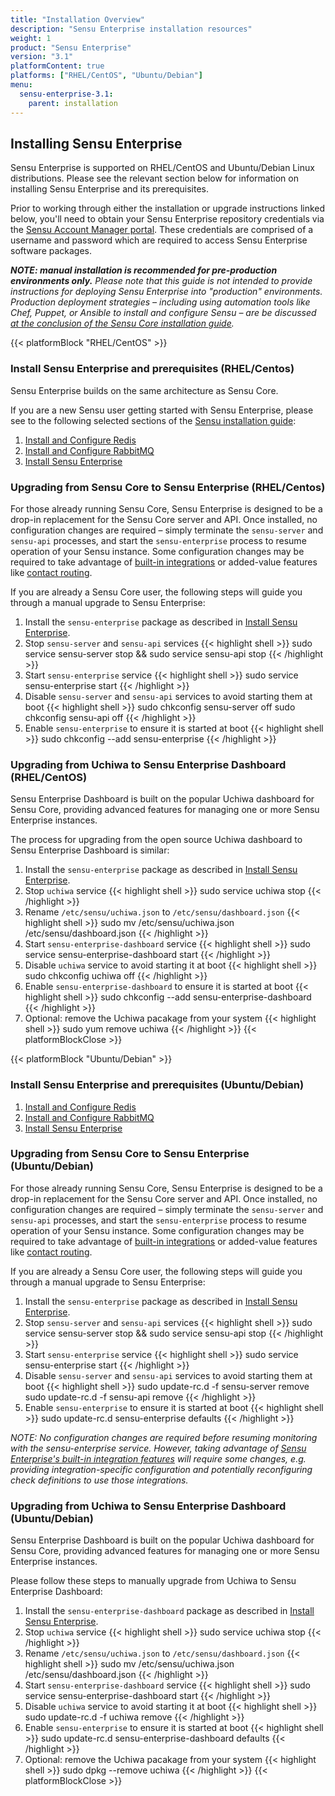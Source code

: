 ```yaml
---
title: "Installation Overview"
description: "Sensu Enterprise installation resources"
weight: 1
product: "Sensu Enterprise"
version: "3.1"
platformContent: true
platforms: ["RHEL/CentOS", "Ubuntu/Debian"]
menu:
  sensu-enterprise-3.1:
    parent: installation
---
```


## Installing Sensu Enterprise

Sensu Enterprise is supported on RHEL/CentOS and Ubuntu/Debian Linux
distributions. Please see the relevant section below for information
on installing Sensu Enterprise and its prerequisites.

Prior to working through either the installation or upgrade
instructions linked below, you'll need to obtain your Sensu Enterprise
repository credentials via the [Sensu Account Manager
portal][1]. These credentials are comprised of
a username and password which are required to access Sensu Enterprise
software packages.

_**NOTE: manual installation is recommended for pre-production environments
only.** Please note that this guide is not intended to provide instructions for
deploying Sensu Enterprise into "production" environments. Production
deployment strategies &ndash; including using automation tools like
Chef, Puppet, or Ansible to install and configure Sensu &ndash; are
be discussed [at the conclusion of the Sensu Core installation guide][2]._

{{< platformBlock "RHEL/CentOS" >}}
### Install Sensu Enterprise and prerequisites (RHEL/Centos)

Sensu Enterprise builds on the same architecture as Sensu Core.

If you are a new Sensu user getting started with Sensu Enterprise,
please see to the following selected sections of the [Sensu installation guide][3]:

1. [Install and Configure Redis](/sensu-core/1.4/install-redis-on-rhel-centos)
2. [Install and Configure RabbitMQ](/sensu-core/1.4/install-rabbitmq-on-rhel-centos)
3. [Install Sensu Enterprise](/sensu-core/1.4/platforms/sensu-on-rhel-centos/#sensu-enterprise)   

### Upgrading from Sensu Core to Sensu Enterprise (RHEL/Centos)

For those already running Sensu Core, Sensu Enterprise is designed to be a
drop-in replacement for the Sensu Core server and API. Once installed,
no configuration changes are required – simply terminate the
`sensu-server` and `sensu-api` processes, and start the `sensu-enterprise`
process to resume operation of your Sensu instance. Some configuration
changes may be required to take advantage of [built-in integrations][4]
or added-value features like [contact routing][5].

If you are already a Sensu Core user, the following steps will guide
you through a manual upgrade to Sensu Enterprise:

1. Install the `sensu-enterprise` package as described in [Install Sensu Enterprise](/sensu-core/1.4/platforms/sensu-on-rhel-centos/#sensu-enterprise).
2. Stop `sensu-server` and `sensu-api` services
{{< highlight shell >}}
sudo service sensu-server stop && sudo service sensu-api stop
{{< /highlight >}}
3. Start `sensu-enterprise` service
{{< highlight shell >}}
sudo service sensu-enterprise start
{{< /highlight >}}
4. Disable `sensu-server` and `sensu-api` services to avoid starting
them at boot
{{< highlight shell >}}
sudo chkconfig sensu-server off
sudo chkconfig sensu-api off
{{< /highlight >}}
5. Enable `sensu-enterprise` to ensure it is started at boot
{{< highlight shell >}}
sudo chkconfig --add sensu-enterprise
{{< /highlight >}}

### Upgrading from Uchiwa to Sensu Enterprise Dashboard (RHEL/CentOS)

Sensu Enterprise Dashboard is built on the popular Uchiwa dashboard
for Sensu Core, providing advanced features for managing one or more
Sensu Enterprise instances.

The process for upgrading from the open source Uchiwa dashboard to
Sensu Enterprise Dashboard is similar:

1. Install the `sensu-enterprise` package as described in [Install Sensu Enterprise](/sensu-core/1.4/platforms/sensu-on-rhel-centos/#sensu-enterprise).
2. Stop `uchiwa` service
{{< highlight shell >}}
sudo service uchiwa stop
{{< /highlight >}}
3. Rename `/etc/sensu/uchiwa.json` to `/etc/sensu/dashboard.json`
{{< highlight shell >}}
sudo mv /etc/sensu/uchiwa.json /etc/sensu/dashboard.json
{{< /highlight >}}
4. Start `sensu-enterprise-dashboard` service
{{< highlight shell >}}
sudo service sensu-enterprise-dashboard start
{{< /highlight >}}
5. Disable `uchiwa` service to avoid starting it at boot
{{< highlight shell >}}
sudo chkconfig uchiwa off
{{< /highlight >}}
6. Enable `sensu-enterprise-dashboard` to ensure it is started at boot
{{< highlight shell >}}
sudo chkconfig --add sensu-enterprise-dashboard
{{< /highlight >}}
7. Optional: remove the Uchiwa pacakage from your system
{{< highlight shell >}}
sudo yum remove uchiwa
{{< /highlight >}}
{{< platformBlockClose >}}

{{< platformBlock "Ubuntu/Debian" >}}
### Install Sensu Enterprise and prerequisites (Ubuntu/Debian)

1. [Install and Configure Redis](/sensu-core/1.4/installation/install-redis-on-ubuntu-debian)
2. [Install and Configure RabbitMQ](/sensu-core/1.4/installation/install-rabbitmq-on-ubuntu-debian)
3. [Install Sensu Enterprise](/sensu-core/1.4/platforms/sensu-on-ubuntu-debian/#sensu-enterprise)

### Upgrading from Sensu Core to Sensu Enterprise (Ubuntu/Debian)

For those already running Sensu Core, Sensu Enterprise is designed to be a
drop-in replacement for the Sensu Core server and API. Once installed,
no configuration changes are required – simply terminate the
`sensu-server` and `sensu-api` processes, and start the `sensu-enterprise`
process to resume operation of your Sensu instance. Some configuration
changes may be required to take advantage of [built-in integrations][4]
or added-value features like [contact routing][5].

If you are already a Sensu Core user, the following steps will guide
you through a manual upgrade to Sensu Enterprise:

1. Install the `sensu-enterprise` package as described in [Install Sensu Enterprise](/sensu-core/1.4/platforms/sensu-on-rhel-centos/#sensu-enterprise).
2. Stop `sensu-server` and `sensu-api` services
{{< highlight shell >}}
sudo service sensu-server stop && sudo service sensu-api stop
{{< /highlight >}}
3. Start `sensu-enterprise` service
{{< highlight shell >}}
sudo service sensu-enterprise start
{{< /highlight >}}
4. Disable `sensu-server` and `sensu-api` services to avoid starting
them at boot
{{< highlight shell >}}
sudo update-rc.d -f sensu-server remove
sudo update-rc.d -f sensu-api remove
{{< /highlight >}}
5. Enable `sensu-enterprise` to ensure it is started at boot
{{< highlight shell >}}
sudo update-rc.d sensu-enterprise defaults
{{< /highlight >}}

_NOTE: No configuration changes are required before resuming monitoring with
the sensu-enterprise service. However, taking advantage of [Sensu
Enterprise's built-in integration features](../../integrations/) will
require some changes, e.g. providing integration-specific
configuration and potentially reconfiguring check definitions to use
those integrations._

### Upgrading from Uchiwa to Sensu Enterprise Dashboard (Ubuntu/Debian)

Sensu Enterprise Dashboard is built on the popular Uchiwa dashboard
for Sensu Core, providing advanced features for managing one or more
Sensu Enterprise instances.

Please follow these steps to manually upgrade from Uchiwa to Sensu
Enterprise Dashboard:

1. Install the `sensu-enterprise-dashboard` package as described in [Install Sensu Enterprise](/sensu-core/1.4/platforms/sensu-on-rhel-centos/#sensu-enterprise).
2. Stop `uchiwa` service
{{< highlight shell >}}
sudo service uchiwa stop
{{< /highlight >}}
3. Rename `/etc/sensu/uchiwa.json` to `/etc/sensu/dashboard.json`
{{< highlight shell >}}
sudo mv /etc/sensu/uchiwa.json /etc/sensu/dashboard.json
{{< /highlight >}}
4. Start `sensu-enterprise-dashboard` service
{{< highlight shell >}}
sudo service sensu-enterprise-dashboard start
{{< /highlight >}}
5. Disable `uchiwa` service to avoid starting it at boot
{{< highlight shell >}}
sudo update-rc.d -f uchiwa remove
{{< /highlight >}}
6. Enable `sensu-enterprise` to ensure it is started at boot
{{< highlight shell >}}
sudo update-rc.d sensu-enterprise-dashboard defaults
{{< /highlight >}}
7. Optional: remove the Uchiwa pacakage from your system
{{< highlight shell >}}
sudo dpkg --remove uchiwa
{{< /highlight >}}
{{< platformBlockClose >}}

[1]: https://account.sensu.io/
[2]: /sensu-core/1.4/installation/
[3]: /sensu-core/1.4/installation/summary
[4]: ../built-in-handlers/#list-of-built-in-handlers
[5]: ../contact-routing
